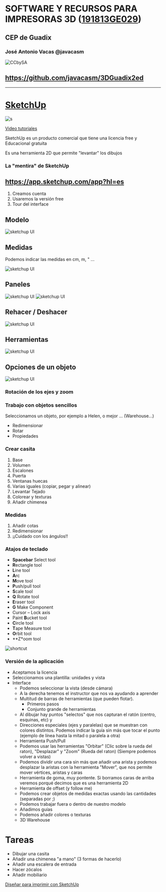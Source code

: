 # SOFTWARE Y RECURSOS PARA IMPRESORAS 3D ([191813GE029](https://www.juntadeandalucia.es/educacion/secretariavirtual/consultaCEP/actividad/191813GE029/))

## CEP de Guadix


### José Antonio Vacas @javacasm

![CCbySA](images/CCbySQ_88x31.png)

## https://github.com/javacasm/3DGuadix2ed

* *  *

# [SketchUp](https://www.sketchup.com/es)

![s](./images/free_floorplan_software_sketchup_furniture1.jpg)

[Video tutoriales](http://www.sketchup.com/es/learn/videos/58?playlist=58)

SketchUp es un producto comercial que tiene una licencia free y Educacional gratuita

Es una herramienta 2D que permite "levantar" los dibujos

### La "mentira" de SketchUp

## https://app.sketchup.com/app?hl=es

1. Creamos cuenta
1. Usaremos la versión free
1. Tour del interface

## Modelo
![sketchup UI](./images/sketchup_UI_1.png)
## Medidas

Podemos indicar las medidas en cm, m, " ...

![sketchup UI](./images/sketchup_UI_medidas.png)
## Paneles
![sketchup UI](./images/sketchup_UI_paneles.png)
![sketchup UI](./images/Sketchup_paneles_cerrar.png)
## Rehacer / Deshacer
![sketchup UI](./images/sketchup_UI_status_bar.png)
## Herramientas
![sketchup UI](./images/sketchup_UI_toolbar.png)
## Opciones de un objeto
![sketchup UI](./images/Sketchup_opciones_Objeto.png)

### Rotación de los ejes y zoom

### Trabajo con objetos sencillos

Seleccionamos un objeto, por ejemplo a Helen, o mejor ... (Warehouse...)

* Redimensionar
* Rotar
* Propiedades


### Crear casita

1. Base
1. Volumen
1. Escalones
1. Puerta
1. Ventanas huecas
  1. Varias iguales (copiar, pegar y alinear)
1. Levantar Tejado
1. Colorear y texturas
1. Añadir chimenea

### Medidas

1. Añadir cotas
1. Redimensionar
  1. ¡¡Cuidado con los ángulos!!


### Atajos de teclado


* **Spacebar** Select tool
* **R**ectangle tool
* **L**ine tool
* **A**rc
* **M**ove tool
* **P**ush/pull tool
* **S**cale tool
* **Q** Rotate tool
* **E**raser tool
* **G** Make Component
* Cursor – Lock axis
* Paint **B**ucket tool
* **C**ircle tool
* **T**ape Measure tool
* **O**rbit tool
* **Z*oom tool

![shortcut](./images/Sketchup_Keyboard_Shortcuts.png)







### Versión de la aplicación

* Aceptamos la licencia
* Seleccionamos una plantilla: unidades y vista
* Interface
  * Podemos seleccionar la vista (desde cámara)
  * A la derecha tenemos el instructor que nos va ayudando a aprender
  * Multitud de barras de herramientas (que pueden flotar).
    * Primeros pasos
    * Conjunto grande de herramientas
  * Al dibujar hay puntos "selectos" que nos capturan el ratón (centro, esquinas, etc) y
  * Direcciones especiales (ejes y paralelas) que se muestran con colores distintos. Podemos indicar la guía sin más que tocar el punto (ejemplo de línea hasta la mitad o paralela a otra)
  * Herramienta Push/Pull
  * Podemos usar las herramientas "Orbitar" (Clic sobre la rueda del raton), "Desplazar" y "Zoom" (Rueda del raton) (Siempre podemos volver a vistas)
  * Podemos dividir una cara sin más que añadir una arista y podemos desplazar la aristas con la herramienta "Mover", que nos permite mover vértices, aristas y caras
  * Herramienta de goma, muy pontente. Si borramos caras de arriba veremos porqué decimos que es una herramienta 2D
  * Herramienta de offset (y follow me)
  * Podemos crear objetos de medidas exactas usando las cantidades (separadas por ;)
  * Podemos trabajar fuera o dentro de nuestro modelo
  * Añadimos guías
  * Podemos añadir colores o texturas
  * 3D Warehouse



# Tareas

* Dibujar una casita
* Añadir una chimenea "a mano" (3 formas de hacerlo)
* Añadir una escalera de entrada
* Hacer zócalos
* Añadir mobiliario



[Diseñar para imprimir con SketchUp](https://i.materialise.com/blog/3d-printing-with-sketchup/)
